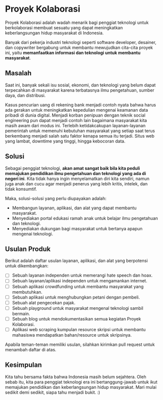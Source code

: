 # Proyek Kolaborasi

Proyek Kolaborasi adalah wadah menarik bagi penggiat teknologi untuk berkolaborasi membuat sesuatu yang dapat meningkatkan keberlangsungan hidup masyarakat di Indonesia.

Banyak dari pekerja industri teknologi seperti software developer, desainer, dan copywriter bergabung untuk membantu mewujudkan cita-cita proyek ini, yaitu **memanfaatkan informasi dan teknologi untuk membantu masyarakat**.

## Masalah

Saat ini, banyak sekali isu sosial, ekonomi, dan teknologi yang belum dapat terpecahkan di masyarakat karena terbatasnya ilmu pengetahuan, sumber daya, dan distribusi.

Kasus pencurian uang di rekening bank menjadi contoh nyata bahwa harus ada gerakan untuk meningkatkan kepedulian mengenai keamanan data pribadi di dunia digital. Menjadi korban penipuan dengan teknik social engineering pun dapat menjadi contoh lain bagaimana masyarakat kita masih awam dari modus ini. Terlebih ketidakcakupan layanan-layanan pemerintah untuk memenuhi kebutuhan masyarakat yang setiap saat terus berkembang menjadi salah satu faktor kenapa semua itu terjadi. Situs web yang lambat, downtime yang tinggi, hingga kebocoran data.

## Solusi

Sebagai penggiat teknologi, **akan amat sangat baik bila kita peduli memajukan pendidikan ilmu pengetahuan dan teknologi yang ada di negeri ini**. Kita tidak hanya ingin menyelamatkan diri kita sendiri, namun juga anak dan cucu agar menjadi penerus yang lebih kritis, intelek, dan tidak konsumtif.

Maka, solusi-solusi yang perlu diupayakan adalah:

- Membangun layanan, aplikasi, dan alat yang dapat membantu masyarakat.
- Menyediakan portal edukasi ramah anak untuk belajar ilmu pengetahuan dan teknologi.
- Menyediakan dukungan bagi masyarakat untuk bertanya apapun mengenai teknologi.

## Usulan Produk

Berikut adalah daftar usulan layanan, aplikasi, dan alat yang berpotensi untuk dikembangkan:

- [ ] Sebuah layanan independen untuk memerangi hate speech dan hoax.
- [ ] Sebuah layanan/aplikasi independen untuk mengamankan internet.
- [ ] Sebuah aplikasi crowdfunding untuk membantu masyarakat yang membutuhkan.
- [ ] Sebuah aplikasi untuk menghubungkan petani dengan pembeli.
- [ ] Sebuah alat pengecekan pajak.
- [ ] Sebuah playground untuk masyarakat mengenal teknologi sambil bermain.
- [ ] Sebuah blog untuk mendokumentasikan semua kegiatan Proyek Kolaborasi.
- [ ] Aplikasi web scraping kumpulan resource skripsi untuk membantu mahasiswa mendapatkan bahan/resource untuk skripsinya.

Apabila teman-teman memiliki usulan, silahkan kirimkan pull request untuk menambah daftar di atas.

## Kesimpulan

Kita tahu bersama fakta bahwa Indonesia masih belum sejahtera. Oleh sebab itu, kita para penggiat teknologi era ini bertanggung-jawab untuk ikut memajukan pendidikan dan keberlangsungan hidup masyarakat. Mari mulai sedikit demi sedikit, siapa tahu menjadi bukit. :)
